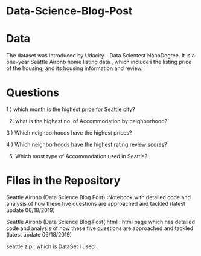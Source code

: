 # Data-Science-Blog-Post
# Data
The dataset was introduced by Udacity - Data Scientest NanoDegree. It is a one-year Seattle Airbnb home listing data , which includes the listing price of the housing, and its housing information and review.
# Questions
1 ) which month is the highest price for Seattle city?

2) what is the highest no. of Accommodation by neighborhood?

3 ) Which neighborhoods have the highest prices?

4 ) Which neighborhoods have the highest rating review scores?

5) Which most type of Accommodation used in Seattle?

# Files in the Repository

Seattle Airbnb (Data Science Blog Post) :Notebook with detailed code and analysis of how these five questions are approached and tackled (latest update 06/18/2019)

Seattle Airbnb (Data Science Blog Post(.html : html page which has detailed code and analysis of how these five questions are approached and tackled (latest update 06/18/2019)

seattle.zip : which is DataSet I used .
